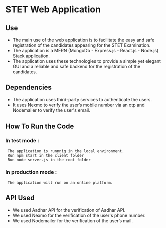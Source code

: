 
#  STET Web Application

## Use 
  - The main use of the web application is to facilitate the easy and safe registration of the candidates appearing for the STET Examination.
  - The application is a MERN (MongoDb - Express.js - React.js - Node.js) Stack application. 
  - The application uses these technologies to provide a simple yet elegant GUI and a reliable and safe backend for the registration of the candidates.

## Dependencies 
  - The application uses third-party services to authenticate the users. 
  - It uses Nexmo to verify the user’s mobile number via an otp and Nodemailer to verify the user's email.

## How To Run the Code  
  ### In test mode : 
     The application is runnnig in the local environment.
     Run npm start in the client folder
     Run node server.js in the root folder
  ### In production mode : 
     The application will run on an online platform.


## API Used
  -	We used Aadhar API for the verification of Aadhar API.
  -	We used Nexmo for the verification of the user's phone number.
  -	We used Nodemailer for the verification of the user’s mail.


